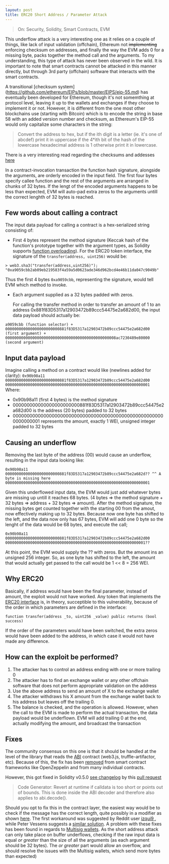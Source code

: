 ```yaml
---
layout: post
title: ERC20 Short Address / Parameter Attack
---
```

> On: Security, Solidity, Smart Contracts, EVM

This underflow attack is a very interesting one as it relies on a couple of things, like lack of input validation (offchain), Ethereum not ~~implementing~~ enforcing checksum on addresses, and finally the way the EVM adds 0 for a missing byte, packs together the method call and the arguments.
To my understanding, this type of attack has never been observed in the wild. It is important to note that smart contracts cannot be attacked in this manner directly, but through 3rd party (offchain) software that interacts with the smart contracts.

A transitional [checksum system] (https://github.com/ethereum/EIPs/blob/master/EIPS/eip-55.md) has eventually been developed for Ethereum, though it's not somemthing at protocol level, leaving it up to the wallets and exchanges if they choose to implement it or not.
However, it is different from the one most other blockchains use (starting with Bitcoin) which is to encode the string in base 58 with an added version number and checksum, as Ethereum's EIP-55 would only capitalize some characters in the string:
> Convert the address to hex, but if the ith digit is a letter (ie. it's one of abcdef) print it in uppercase if the 4*ith bit of the hash of the lowercase hexadecimal address is 1 otherwise print it in lowercase.

There is a very interesting read regarding the checksums and addesses [here](https://ethereum.stackexchange.com/questions/267/why-dont-ethereum-addresses-have-checksums/274#274)

In a contract-invocation transaction the function hash signature, alongside the arguments, are orderly encoded in the input field. The first four bytes specify callee function and the rest of the arguments are arranged in chunks of 32 bytes.
If the lengt of the encoded arguments happens to be less than expected, EVM will auto-pad extra zeros to the arguments untill the correct lenghth of 32 bytes is reached.
## Few words about calling a contract
 The input data payload for calling a contract is a hex-serialized string consisting of:
- First 4 bytes represent the method signature (Keccak hash of the function's prototype together with the argument types, as Solidity supports [function overloading](https://solidity.readthedocs.io/en/v0.5.10/contracts.html?highlight=function%20overloading#function-overloading)). For the ERC20 token interface, the signature of the `transfer(address, uint256)` would be:
```
> web3.sha3("transfer(address,uint256)");  
"0xa9059cbb2ab09eb219583f4a59a5d0623ade346d962bcd4e46b11da047c9049b"  
```

   Thus the first 4 bytes `0xa9059cbb`, representing the signature, would tell EVM which method to invoke.
- Each argument supplied as a 32 bytes padded with zeros.

   For calling the transfer method in order to transfer an amount of 1 to an address 0x881f83D5317a12903472b89ccc54475e2a682d00, the input data payload should actually be:
```
a9059cbb (function selector) +
000000000000000000000000881f83D5317a12903472b89ccc54475e2a682d00 (first argument) +
0000000000000000000000000000000000000000000000008ac7230489e80000 (second argument)
```

## Input data payload
Imagine calling a method on a contract would like (newlines added for clarity):
``
   0x90b98a11    
   000000000000000000000000881f83D5317a12903472b89ccc54475e2a682d00    
   0000000000000000000000000000000000000000000000000000000000000001    
``
Where:
- 0x90b98a11 (first 4 bytes) is the method signature 
- 000000000000000000000000881f83D5317a12903472b89ccc54475e2a682d00 is the address (20 bytes) padded to 32 bytes
- 0000000000000000000000000000000000000000000000000000000000000001 represents the amount, exactly 1 WEI, unsigned integer padded to 32 bytes
## Causing an underflow
Removing the last byte of the address (00) would cause an underflow, resulting in the input data looking like:

``
0x90b98a11
000000000000000000000000881f83D5317a12903472b89ccc54475e2a682d??
                                                              ^^
                                          A byte is missing here
0000000000000000000000000000000000000000000000000000000000000001  
``

Given this underflowed input data, the EVM would just add whatever bytes are missing up untill it reaches 68 bytes. (4 bytes => the method signature + 32 bytes => address + 32 bytes => amount). After the method signature, the missing bytes get counted together with the starting 00 from the amout, now effectively making up to 32 bytes. Because now one byte has shifted to the left, and the data now only has 67 bytes, EVM will add one 0 byte so the lenght of the data would be 68 bytes, and execute the call;

``
    0x90b98a11  
    000000000000000000000000881f83D5317a12903472b89ccc54475e2a682d00
    00000000000000000000000000000000000000000000000000000000000001??  
``

At this point, the EVM would supply the ?? with zeros. But the amount ins an unsigned 256 integer. So, as one byte has shifted to the left, the amount that would actually get passed to the call would be 1 << 8 = 256 WEI.

## Why ERC20
Basically, if address would have been the final parameter, instead of amount, the exploit would not have worked. Any token that implements the [ERC20 interface](https://github.com/ethereum/EIPs/blob/master/EIPS/eip-20.md) is, in theory, succeptible to this vulnerability, because of the order in which parameters are defined in the interface:
```
function transfer(address _to, uint256 _value) public returns (bool success)
```
If the order of the parameters would have been switched, the extra zeros would have been added to the address, in which case it would not have made any difference.

## How can the exploit be performed?
1. The attacker has to control an address ending with one or more trailing 0
2. The attacker has to find an exchange wallet or any other offchain software that does not perform appropriate validation on the address
2. Use the above address to send an amount of X to the exchange wallet
3. The attacker withdraws his X amount from the exchange wallet back to his address but leaves off the trailing 0.
4. The balance is checked, and the operation is allowed. However, when the call to the EVM is made to perform the actual transacton, the data payload would be underflown. EVM will add trailing 0 at the end, actually modifying the amount, and broadcast the transaction

## Fixes
The community consensus on this one is that it should be handled at the level of the library that reads the [ABI](https://solidity.readthedocs.io/en/develop/abi-spec.html) contract (web3.js, truffle-artifactor, etc).
Because of this, the fix has been [removed](https://github.com/OpenZeppelin/openzeppelin-contracts/issues/261) from smart contract frameworks like OpenZeppelin and from many individual contracts.

However, this got fixed in Solidity v0.5.0 [see changelog](https://github.com/ethereum/solidity/blob/v0.5.0/Changelog.md) by this [pull request](https://github.com/ethereum/solidity/pull/4224)
> Code Generator: Revert at runtime if calldata is too short or points out of bounds. This is done inside the ABI decoder and therefore also applies to abi.decode().

Should you opt to fix this in the contract layer, the easiest way would be to check if the message has the correct length, quite possibly in a modifier as shown [here](https://ethereum.github.io/browser-solidity/#gist=f5c444b9e087d03438aa990cb91b9e3a&optimize=false&version=soljson-v0.6.8+commit.0bbfe453.js). The first workaround was suggested by Reddit user [ izqui9 ](https://www.reddit.com/r/ethereum/comments/63s917/worrysome_bug_exploit_with_erc20_token/dfwmhc3/), while Peter Vessens suggests a [similar solution](https://github.com/MonolithDAO/token/blob/master/audit/TokenSaleAudit.pdf). A problem with these fixes has been found in regards to [Multisig wallets](https://blog.coinfabrik.com/smart-contract-short-address-attack-mitigation-failure/). As the short address attack can only take place on buffer underflows, checking if the raw input data is equal *or greater* than the size of all the arguments (as each argument should be 32 bytes). The *or greater* part would allow an overflow, and should resolve the issues with the Multisig wallets, which send more bytes than expected)
